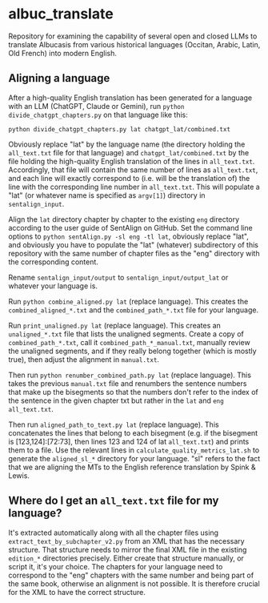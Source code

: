 # albuc_translate

Repository for examining the capability of several open and closed LLMs to translate Albucasis from various historical languages (Occitan, Arabic, Latin, Old French) into modern English.

## Aligning a language
After a high-quality English translation has been generated for a language with an LLM (ChatGPT, Claude or Gemini), run `python divide_chatgpt_chapters.py` on that language like this:
```
python divide_chatgpt_chapters.py lat chatgpt_lat/combined.txt
```
Obviously replace "lat" by the language name (the directory holding the `all_text.txt` file for that language) and `chatgpt_lat/combined.txt` by the file holding the high-quality English translation of the lines in `all_text.txt`. Accordingly, that file will contain the same number of lines as `all_text.txt`, and each line will exactly correspond to (i.e. will be the translation of) the line with the corresponding line number in `all_text.txt`. This will populate a "lat" (or whatever name is specified as `argv[1]`) directory in `sentalign_input`.

Align the `lat` directory chapter by chapter to the existing `eng` directory according to the user guide of SentAlign on GitHub. Set the command line options to `python sentAlign.py -sl eng -tl lat`, obviously replace "lat", and obviously you have to populate the "lat" (whatever) subdirectory of this repository with the same number of chapter files as the "eng" directory with the corresponding content.

Rename `sentalign_input/output` to `sentalign_input/output_lat` or whatever your language is.

Run `python combine_aligned.py lat` (replace language). This creates the `combined_aligned_*.txt` and the `combined_path_*.txt` file for your language.

Run `print_unaligned.py lat` (replace language). This creates an `unaligned_*.txt` file that lists the unaligned segments. Create a copy of `combined_path_*.txt`, call it `combined_path_*_manual.txt`, manually review the unaligned segments, and if they really belong together (which is mostly true), then adjust the alignment in `manual.txt`.

Then run `python renumber_combined_path.py lat` (replace language). This takes the previous `manual.txt` file and renumbers the sentence numbers that make up the bisegments so that the numbers don't refer to the index of the sentence in the given chapter txt but rather in the `lat` and `eng` `all_text.txt`.

Then run `aligned_path_to_text.py lat` (replace language). This concatenates the lines that belong to each bisegment (e.g. if the bisegment is [123,124]:[72:73], then lines 123 and 124 of lat `all_text.txt`) and prints them to a file. Use the relevant lines in `calculate_quality_metrics_lat.sh` to generate the `aligned_sl_*` directory for your language. "sl" refers to the fact that we are aligning the MTs to the English reference translation by Spink & Lewis.

## Where do I get an `all_text.txt` file for my language?
It's extracted automatically along with all the chapter files using `extract_text_by_subchapter_v2.py` from an XML that has the necessary structure. That structure needs to mirror the final XML file in the existing `edition_*` directories precisely. Either create that structure manually, or script it, it's your choice. The chapters for your language need to correspond to the "eng" chapters with the same number and being part of the same book, otherwise an alignment is not possible. It is therefore crucial for the XML to have the correct structure.

